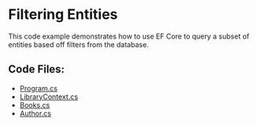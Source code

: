 # Filtering Entities

This code example demonstrates how to use EF Core to query a subset of entities based off filters from the database.

## Code Files:
- [Program.cs](Program.cs)
- [LibraryContext.cs](../shared/LibraryContext.cs)
- [Books.cs](../shared/Books.cs)
- [Author.cs](../shared/Author.cs)